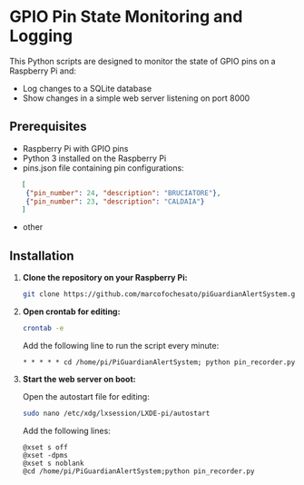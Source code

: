 # GPIO Pin State Monitoring and Logging

This Python scripts are designed to monitor the state of GPIO pins on a Raspberry Pi and:
- Log changes to a SQLite database
- Show changes in a simple web server listening on port 8000


## Prerequisites

- Raspberry Pi with GPIO pins
- Python 3 installed on the Raspberry Pi
- pins.json file containing pin configurations:
```json
   [
    {"pin_number": 24, "description": "BRUCIATORE"},
    {"pin_number": 23, "description": "CALDAIA"}
   ]
```
- other

## Installation

1. **Clone the repository on your Raspberry Pi:**

    ```bash
    git clone https://github.com/marcofochesato/piGuardianAlertSystem.git
    ```

2. **Open crontab for editing:**

    ```bash
    crontab -e
    ```

    Add the following line to run the script every minute:

    ```
    * * * * * cd /home/pi/PiGuardianAlertSystem; python pin_recorder.py
    ```

3. **Start the web server on boot:**

   Open the autostart file for editing:

   ```bash
   sudo nano /etc/xdg/lxsession/LXDE-pi/autostart
   
   ```

   Add the following lines:
    ```
   @xset s off
   @xset -dpms
   @xset s noblank
   @cd /home/pi/PiGuardianAlertSystem;python pin_recorder.py

    ```
